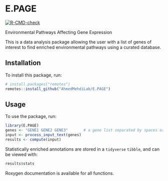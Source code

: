 # E.PAGE
<!-- badges: start -->
[![R-CMD-check](https://github.com/AhmedMehdiLab/E.PAGE/workflows/R-CMD-check/badge.svg)](https://github.com/AhmedMehdiLab/E.PAGE/actions)
<!-- badges: end -->

Environmental Pathways Affecting Gene Expression

This is a data analysis package allowing the user with a list of genes of interest to find enriched environmental pathways using a curated database.

## Installation
To install this package, run:

``` r
# install.packages("remotes")
remotes::install_github("AhmedMehdiLab/E.PAGE")
```

## Usage
To use the package, run:

``` r
library(E.PAGE)
genes <- "GENE1 GENE2 GENE3"       # a gene list separated by spaces or commas
input <- process_input_text(genes) 
results <- compute(input)
```

Statistically enriched annotations are stored in a `tidyverse` `tibble`, and can be viewed with:

``` r
results$stats
```

Roxygen documentation is available for all functions.
